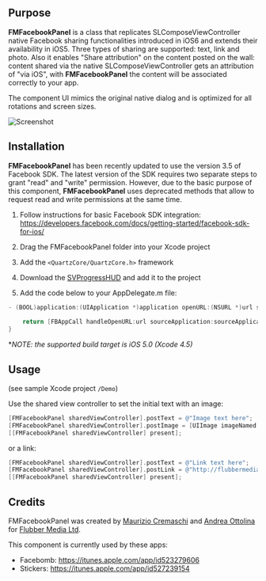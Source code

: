 Purpose
-------

**FMFacebookPanel** is a class that replicates SLComposeViewController native Facebook sharing functionalities introduced in iOS6 and extends their availability in iOS5. Three types of sharing are supported: text, link and photo.
Also it enables "Share attribution" on the content posted on the wall: content shared via the native SLComposeViewController gets an attribution of "via iOS", with **FMFacebookPanel** the content will be associated correctly to your app.

The component UI mimics the original native dialog and is optimized for all rotations and screen sizes.

![Screenshot](http://assets.flubbermedia.com/github/github-fmfacebookpanel-screen.png)

Installation
------------

**FMFacebookPanel** has been recently updated to use the version 3.5 of Facebook SDK. The latest version of the SDK requires two separate steps to grant "read" and "write" permission. However, due to the basic purpose of this component, **FMFacebookPanel** uses deprecated methods that allow to request read and write permissions at the same time.

1. Follow instructions for basic Facebook SDK integration: https://developers.facebook.com/docs/getting-started/facebook-sdk-for-ios/

1. Drag the FMFacebookPanel folder into your Xcode project

2. Add the `<QuartzCore/QuartzCore.h>` framework

3. Download the [SVProgressHUD](https://github.com/samvermette/SVProgressHUD) and add it to the project

4. Add the code below to your AppDelegate.m file:

```objectivec
- (BOOL)application:(UIApplication *)application openURL:(NSURL *)url sourceApplication:(NSString *)sourceApplication annotation:(id)annotation {
    
    return [FBAppCall handleOpenURL:url sourceApplication:sourceApplication];
}
```

**NOTE: the supported build target is iOS 5.0 (Xcode 4.5)*

Usage
-----
(see sample Xcode project `/Demo`)

Use the shared view controller to set the initial text with an image:

```objectivec
[FMFacebookPanel sharedViewController].postText = @"Image text here";
[FMFacebookPanel sharedViewController].postImage = [UIImage imageNamed:@"Flubber.png"];
[[FMFacebookPanel sharedViewController] present];
```
or a link:

```objectivec
[FMFacebookPanel sharedViewController].postText = @"Link text here";
[FMFacebookPanel sharedViewController].postLink = @"http://flubbermedia.com";
[[FMFacebookPanel sharedViewController] present];
```

Credits
-------
FMFacebookPanel was created by [Maurizio Cremaschi](http://cremaschi.me) and [Andrea Ottolina](http://andreaottolina.com) for [Flubber Media Ltd](http://flubbermedia.com).

This component is currently used by these apps:

- Facebomb: https://itunes.apple.com/app/id523279606
- Stickers: https://itunes.apple.com/app/id527239154
